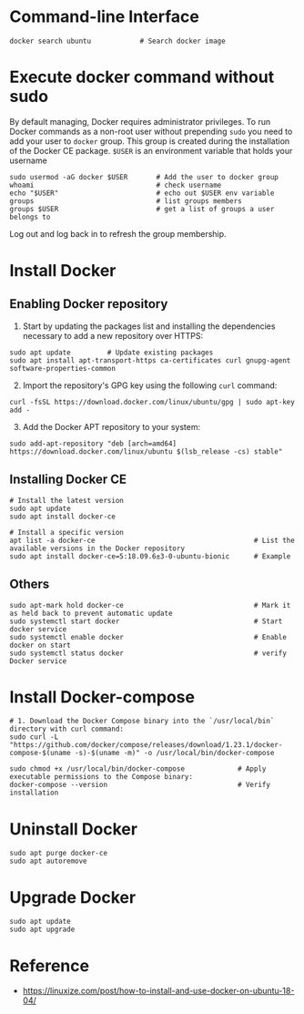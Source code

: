 # Command-line Interface

```
docker search ubuntu            # Search docker image
```


# Execute docker command without sudo

By default managing, Docker requires administrator privileges. To run Docker commands as a non-root user without 
prepending `sudo` you need to add your user to `docker` group. This group is created during
the installation of the Docker CE package. `$USER` is an environment variable that holds your username
```
sudo usermod -aG docker $USER       # Add the user to docker group
whoami                              # check username
echo "$USER"                        # echo out $USER env variable
groups                              # list groups members
groups $USER                        # get a list of groups a user belongs to
```

Log out and log back in to refresh the group membership.




# Install Docker

## Enabling Docker repository

01. Start by updating the packages list and installing the dependencies necessary to add a new repository over HTTPS:
```
sudo apt update         # Update existing packages
sudo apt install apt-transport-https ca-certificates curl gnupg-agent software-properties-common
```

02. Import the repository's GPG key using the following `curl` command:
```
curl -fsSL https://download.docker.com/linux/ubuntu/gpg | sudo apt-key add -
```

03. Add the Docker APT repository to your system:
```
sudo add-apt-repository "deb [arch=amd64] https://download.docker.com/linux/ubuntu $(lsb_release -cs) stable"
```

## Installing Docker CE

```
# Install the latest version
sudo apt update
sudo apt install docker-ce

# Install a specific version
apt list -a docker-ce                                       # List the available versions in the Docker repository
sudo apt install docker-ce=5:18.09.6±3-0-ubuntu-bionic      # Example
```

## Others
```
sudo apt-mark hold docker-ce                                # Mark it as held back to prevent automatic update
sudo systemctl start docker                                 # Start docker service
sudo systemctl enable docker                                # Enable docker on start
sudo systemctl status docker                                # verify Docker service
```

# Install Docker-compose
```
# 1. Download the Docker Compose binary into the `/usr/local/bin` directory with curl command:
sudo curl -L "https://github.com/docker/compose/releases/download/1.23.1/docker-compose-$(uname -s)-$(uname -m)" -o /usr/local/bin/docker-compose

sudo chmod +x /usr/local/bin/docker-compose             # Apply executable permissions to the Compose binary:
docker-compose --version                                # Verify installation
```


# Uninstall Docker
```
sudo apt purge docker-ce
sudo apt autoremove
```


# Upgrade Docker
```
sudo apt update
sudo apt upgrade
```





# Reference

- https://linuxize.com/post/how-to-install-and-use-docker-on-ubuntu-18-04/

